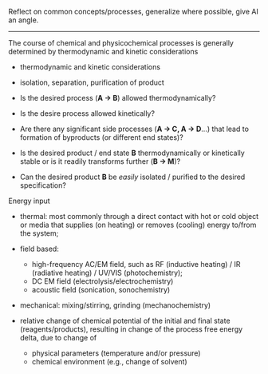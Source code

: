 Reflect on common concepts/processes, generalize where possible, give AI an angle.

---

The course of chemical and physicochemical processes is generally determined by thermodynamic and kinetic considerations


- thermodynamic and kinetic considerations
- isolation, separation, purification of product


- Is the desired process (**A -> B**) allowed thermodynamically?
- Is the desire process allowed kinetically?
- Are there any significant side processes (**A -> C, A -> D**...) that lead to formation of byproducts (or different end states)?
- Is the desired product / end state **B** thermodynamically or kinetically stable or is it readily transforms further (**B -> M**)?
- Can the desired product **B** be *easily* isolated / purified to the desired specification?

Energy input
- thermal: most commonly through a direct contact with hot or cold object or media that supplies (on heating) or removes (cooling) energy to/from the system;
- field based:
    - high-frequency AC/EM field, such as RF (inductive heating) / IR (radiative heating) / UV/VIS (photochemistry);
    - DC EM field (electrolysis/electrochemistry)
    - acoustic field (sonication, sonochemistry)
- mechanical: mixing/stirring, grinding (mechanochemistry)

- relative change of chemical potential of the initial and final state (reagents/products), resulting in change of the process free energy delta, due to change of
    - physical parameters (temperature and/or pressure)
    - chemical environment (e.g., change of solvent)
